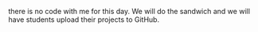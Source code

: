 there is no code with me for this day. We will do the sandwich and we will have students upload their projects to GitHub.